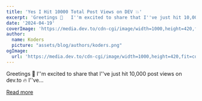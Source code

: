```yaml
---
title: 'Yes I Hit 10000 Total Post Views on DEV 💥'
excerpt: 'Greetings 👋   I''m excited to share that I''ve just hit 10,000 post views  on dev.to 🔥   I''ve...'
date: '2024-04-19'
coverImage: 'https://media.dev.to/cdn-cgi/image/width=1000,height=420,fit=cover,gravity=auto,format=auto/https%3A%2F%2Fdev-to-uploads.s3.amazonaws.com%2Fuploads%2Farticles%2Fuavlcjbwnquvd6ryn9ab.png'
author:
  name: Koders
  picture: "assets/blog/authors/koders.png"
ogImage:
  url: 'https://media.dev.to/cdn-cgi/image/width=1000,height=420,fit=cover,gravity=auto,format=auto/https%3A%2F%2Fdev-to-uploads.s3.amazonaws.com%2Fuploads%2Farticles%2Fuavlcjbwnquvd6ryn9ab.png'
---
```


Greetings 👋   I''m excited to share that I''ve just hit 10,000 post views  on dev.to 🔥   I''ve...

[Read more](https://dev.to/tungbq/yes-i-have-my-first-10000-total-post-views-on-dev-5711)

